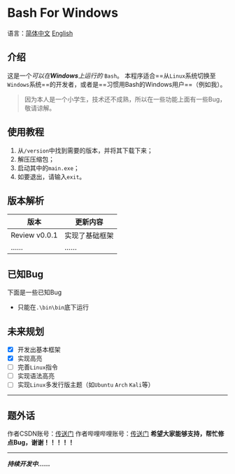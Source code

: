 # Bash For Windows
语言：[简体中文](https://github.com/shufeng2012/Bash-For-Windows/blob/main/README.md)   [English](https://github.com/shufeng2012/Bash-For-Windows/blob/main/README-english.md)
## 介绍
这是一个*可以在****Windows****上运行的* `Bash`。
本程序适合==从`Linux`系统切换至`Windows`系统==的开发者，或者是==习惯用Bash的Windows用户==（例如我）。
> 因为本人是一个小学生，技术还不成熟，所以在一些功能上面有一些Bug，敬请谅解。
## 使用教程
1. 从`/version`中找到需要的版本，并将其下载下来；
2. 解压压缩包；
3. 启动其中的`main.exe`；
4. 如要退出，请输入`exit`。
## 版本解析
|版本|更新内容|
|---|---|
|Review v0.0.1|实现了基础框架|
|……|……|
## 已知Bug
下面是一些已知Bug
* 只能在`.\bin\bin`底下运行
## 未来规划
* [x] 开发出基本框架
* [x] 实现高亮
* [ ] 完善`Linux`指令
* [ ] 实现语法高亮
* [ ] 实现`Linux`多发行版主题（如`Ubuntu` `Arch` `Kali`等）
***
## 题外话
作者CSDN账号：[传送门](https://blog.csdn.net/2401_83116349)
作者哔哩哔哩账号：[传送门](https://space.bilibili.com/3493120790498019)
**希望大家能够支持，帮忙修点Bug，谢谢！！！！！**
***
***持续开发中……***